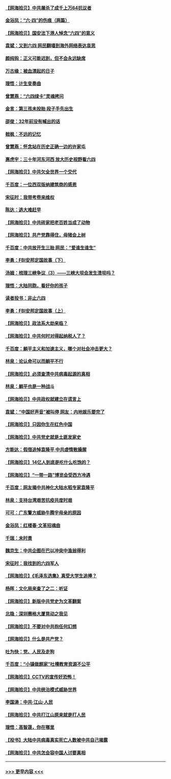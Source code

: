 #### [【网海拾贝】中共屠杀了成千上万64抗议者](../pages/nsc993/n13002713.md?t=06071652) 
#### [金浴凤：“六·四”的伤痕（两篇）](../pages/nsc993/n13001719.md?t=06071652) 
#### [【网海拾贝】国安法下港人悼念“六四”的意义](../pages/nsc993/n13001039.md?t=06071652) 
#### [袁斌：又到六四 网民翻墙到海外网络表达哀思](../pages/nsc993/n13000995.md?t=06071652) 
#### [颜纯钩：正义可能迟到，但不会永远缺席](../pages/nsc993/n13000920.md?t=06071652) 
#### [万古缘：被血漂起的日子](../pages/nsc993/n13000914.md?t=06071652) 
#### [理悟：计生变奏曲](../pages/nsc993/n13000414.md?t=06071652) 
#### [曾慧燕：“六四绿卡”灵魂拷问](../pages/nsc993/n13000277.md?t=06071652) 
#### [金言：第三孩未投胎 段子手先出生](../pages/nsc993/n13000215.md?t=06071652) 
#### [邵俊：32年前没有喊出的话](../pages/nsc993/n13000181.md?t=06071652) 
#### [戟枫：不远的记忆](../pages/nsc993/n13000121.md?t=06071652) 
#### [曾慧燕：怀念站在历史正确一边的许家屯](../pages/nsc993/n13000073.md?t=06071652) 
#### [惠虎宇：三十年河东河西 放大历史视野看六四](../pages/nsc993/n13000018.md?t=06071652) 
#### [【网海拾贝】中共欠全世界一个交代](../pages/nsc993/n12998706.md?t=06071652) 
#### [千百度：一位西双版纳建筑商的感恩](../pages/nsc993/n12998487.md?t=06071652) 
#### [宋征时：我带考卷来维权](../pages/nsc993/n12994088.md?t=06071652) 
#### [陈达：逃大难赶早](../pages/nsc993/n12993569.md?t=06071652) 
#### [【网海拾贝】中共砖家把老百姓当成了动物](../pages/nsc993/n12993483.md?t=06071652) 
#### [【网海拾贝】共产党靠得住，母猪会上树](../pages/nsc993/n12990730.md?t=06071652) 
#### [千百度：中共放开生三胎 网民：“爱谁生谁生”](../pages/nsc993/n12990644.md?t=06071652) 
#### [李勇：FBI安邦定国故事（下）](../pages/nsc993/n12987854.md?t=06071652) 
#### [汤姆：梳理三峡争议（3）——三峡大坝会发生溃坝吗？](../pages/nsc993/n12989806.md?t=06071652) 
#### [理悟：大陆同胞，看好你的孩子](../pages/nsc993/n12989778.md?t=06071652) 
#### [读者投书：非止六四](../pages/nsc993/n12989673.md?t=06071652) 
#### [李勇：FBI安邦定国故事（上）](../pages/nsc993/n12987749.md?t=06071652) 
#### [【网海拾贝】政法系大劫来临？](../pages/nsc993/n12987596.md?t=06071652) 
#### [【网海拾贝】中共何时对得起纳税人了？](../pages/nsc993/n12985578.md?t=06071652) 
#### [千百度：躺平主义和加速主义，哪个对社会冲击更大？](../pages/nsc993/n12985512.md?t=06071652) 
#### [林泉：论认命可以而躺平不行](../pages/nsc993/n12985505.md?t=06071652) 
#### [【网海拾贝】必须查清中共病毒起源的真相](../pages/nsc993/n12984276.md?t=06071652) 
#### [林泉：躺平也是一种战斗](../pages/nsc993/n12984194.md?t=06071652) 
#### [【网海拾贝】中共政权就建立在谎言上](../pages/nsc993/n12981880.md?t=06071652) 
#### [袁斌：“中国好声音”被叫停 网友：内地娱乐要完了](../pages/nsc993/n12981826.md?t=06071652) 
#### [【网海拾贝】只因你生在红色中国](../pages/nsc993/n12979096.md?t=06071652) 
#### [【网海拾贝】中共党史就是土匪发家史](../pages/nsc993/n12976478.md?t=06071652) 
#### [方能达：假借追悼袁隆平 中共虚情散臊腥](../pages/nsc993/n12976396.md?t=06071652) 
#### [【网海拾贝】14亿人到底是吃什么吃饱的？](../pages/nsc993/n12974125.md?t=06071652) 
#### [【网海拾贝】“一带一路”博览会受西方冷遇](../pages/nsc993/n12971787.md?t=06071652) 
#### [千百度：网友揭中共神化大陆水稻专家袁隆平](../pages/nsc993/n12971733.md?t=06071652) 
#### [林泉：支持台湾艰苦抗疫共度时艰](../pages/nsc993/n12971350.md?t=06071652) 
#### [可可：广东警方威胁牛腾宇母亲的原因](../pages/nsc993/n12971100.md?t=06071652) 
#### [金浴凤：红楼春·文革招魂曲](../pages/nsc993/n12970354.md?t=06071652) 
#### [千瑞：末时景](../pages/nsc993/n12970337.md?t=06071652) 
#### [魏京生：中共企图在巴以冲突中渔翁得利](../pages/nsc993/n12970286.md?t=06071652) 
#### [宋征时：我找到的六四军人](../pages/nsc993/n12970213.md?t=06071652) 
#### [【网海拾贝】《毛泽东选集》真受大学生追捧？](../pages/nsc993/n12968779.md?t=06071652) 
#### [杨晖：文化局来查了之二：听证](../pages/nsc993/n12966528.md?t=06071652) 
#### [【网海拾贝】新版中共党史为文革翻案](../pages/nsc993/n12967526.md?t=06071652) 
#### [北隐：深圳赛格大厦晃动之我见](../pages/nsc993/n12967393.md?t=06071652) 
#### [【网海拾贝】不要对中共抱任何幻想](../pages/nsc993/n12965222.md?t=06071652) 
#### [【网海拾贝】什么是共产党？](../pages/nsc993/n12962781.md?t=06071652) 
#### [吐为快：党、人民及走狗](../pages/nsc993/n12962747.md?t=06071652) 
#### [千百度：“小镇做题家”吐槽教育资源不公平](../pages/nsc993/n12962705.md?t=06071652) 
#### [【网海拾贝】CCTV的宣传好恐怖！](../pages/nsc993/n12959984.md?t=06071652) 
#### [【网海拾贝】中共统治模式威胁世界](../pages/nsc993/n12957622.md?t=06071652) 
#### [李国涛：中共‧江山‧人民](../pages/nsc993/n12957502.md?t=06071652) 
#### [【网海拾贝】中共打江山原来就是打人民](../pages/nsc993/n12954345.md?t=06071652) 
#### [理悟：高智晟，你在哪里](../pages/nsc993/n12953115.md?t=06071652) 
#### [【投书】大陆中共病毒真实死亡人数被中共自己揭露](../pages/nsc993/n12953050.md?t=06071652) 
#### [【网海拾贝】中共怎会容中国人讨要真相](../pages/nsc993/n12952161.md?t=06071652) 

----
#### [ >>> 更早内容 <<< ](../indexes/nsc993-earlier.md)
